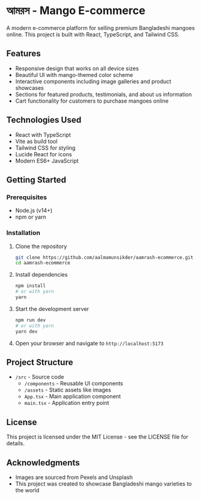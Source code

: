 # আমরস - Mango E-commerce

A modern e-commerce platform for selling premium Bangladeshi mangoes online. This project is built with React, TypeScript, and Tailwind CSS.

## Features

- Responsive design that works on all device sizes
- Beautiful UI with mango-themed color scheme
- Interactive components including image galleries and product showcases
- Sections for featured products, testimonials, and about us information
- Cart functionality for customers to purchase mangoes online

## Technologies Used

- React with TypeScript
- Vite as build tool
- Tailwind CSS for styling
- Lucide React for icons
- Modern ES6+ JavaScript

## Getting Started

### Prerequisites

- Node.js (v14+)
- npm or yarn

### Installation

1. Clone the repository
   ```bash
   git clone https://github.com/aalmamunsikder/aamrash-ecommerce.git
   cd aamrash-ecommerce
   ```

2. Install dependencies
   ```bash
   npm install
   # or with yarn
   yarn
   ```

3. Start the development server
   ```bash
   npm run dev
   # or with yarn
   yarn dev
   ```

4. Open your browser and navigate to `http://localhost:5173`

## Project Structure

- `/src` - Source code
  - `/components` - Reusable UI components
  - `/assets` - Static assets like images
  - `App.tsx` - Main application component
  - `main.tsx` - Application entry point

## License

This project is licensed under the MIT License - see the LICENSE file for details.

## Acknowledgments

- Images are sourced from Pexels and Unsplash
- This project was created to showcase Bangladeshi mango varieties to the world